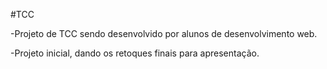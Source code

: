#TCC

-Projeto de TCC sendo desenvolvido por alunos de desenvolvimento web.

-Projeto inicial, dando os retoques finais para apresentação.

